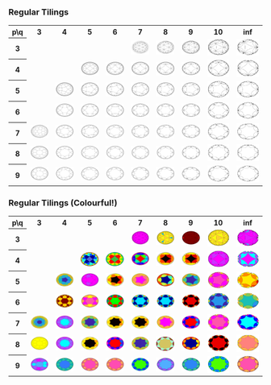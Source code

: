 <h3> Regular Tilings</h3>
<table>
<tr>
	<th>p\q</th>
	<th>3</th>
	<th>4</th>
	<th>5</th>
	<th>6</th>
	<th>7</th>
	<th>8</th>
	<th>9</th>
	<th>10</th>
	<th>inf</th>
</tr>
<tr>
	<th>3</th>
	<td></td>
	<td></td>
	<td></td>
	<td></td>
	<td><img src="\images\hyperbolic\3_7.png"></td>
	<td><img src="\images\hyperbolic\3_8.png"></td>
	<td><img src="\images\hyperbolic\3_9.png"></td>
	<td><img src="\images\hyperbolic\3_10.png"></td>
	<td><img src="\images\hyperbolic\3_inf.png"></td>
</tr>
<tr>
	<th>4</th>
	<td></td>
	<td></td>
	<td><img src="\images\hyperbolic\4_5.png"></td>
	<td><img src="\images\hyperbolic\4_6.png"></td>
	<td><img src="\images\hyperbolic\4_7.png"></td>
	<td><img src="\images\hyperbolic\4_8.png"></td>
	<td><img src="\images\hyperbolic\4_9.png"></td>
	<td><img src="\images\hyperbolic\4_10.png"></td>
	<td><img src="\images\hyperbolic\4_inf.png"></td>
</tr>
<tr>
	<th>5</th>
	<td></td>
	<td><img src="\images\hyperbolic\5_4.png"></td>
	<td><img src="\images\hyperbolic\5_5.png"></td>
	<td><img src="\images\hyperbolic\5_6.png"></td>
	<td><img src="\images\hyperbolic\5_7.png"></td>
	<td><img src="\images\hyperbolic\5_8.png"></td>
	<td><img src="\images\hyperbolic\5_9.png"></td>
	<td><img src="\images\hyperbolic\5_10.png"></td>
	<td><img src="\images\hyperbolic\5_inf.png"></td>
</tr>
<tr>
	<th>6</th>
	<td></td>
	<td><img src="\images\hyperbolic\6_4.png"></td>
	<td><img src="\images\hyperbolic\6_5.png"></td>
	<td><img src="\images\hyperbolic\6_6.png"></td>
	<td><img src="\images\hyperbolic\6_7.png"></td>
	<td><img src="\images\hyperbolic\6_8.png"></td>
	<td><img src="\images\hyperbolic\6_9.png"></td>
	<td><img src="\images\hyperbolic\6_10.png"></td>
	<td><img src="\images\hyperbolic\6_inf.png"></td>
</tr>
<tr>
	<th>7</th>
	<td><img src="\images\hyperbolic\7_3.png"></td>
	<td><img src="\images\hyperbolic\7_4.png"></td>
	<td><img src="\images\hyperbolic\7_5.png"></td>
	<td><img src="\images\hyperbolic\7_6.png"></td>
	<td><img src="\images\hyperbolic\7_7.png"></td>
	<td><img src="\images\hyperbolic\7_8.png"></td>
	<td><img src="\images\hyperbolic\7_9.png"></td>
	<td><img src="\images\hyperbolic\7_10.png"></td>
	<td><img src="\images\hyperbolic\7_inf.png"></td>
</tr>
<tr>
	<th>8</th>
	<td><img src="\images\hyperbolic\8_3.png"></td>
	<td><img src="\images\hyperbolic\8_4.png"></td>
	<td><img src="\images\hyperbolic\8_5.png"></td>
	<td><img src="\images\hyperbolic\8_6.png"></td>
	<td><img src="\images\hyperbolic\8_7.png"></td>
	<td><img src="\images\hyperbolic\8_8.png"></td>
	<td><img src="\images\hyperbolic\8_9.png"></td>
	<td><img src="\images\hyperbolic\8_10.png"></td>
	<td><img src="\images\hyperbolic\8_inf.png"></td>
</tr>
<tr>
	<th>9</th>
	<td><img src="\images\hyperbolic\9_3.png"></td>
	<td><img src="\images\hyperbolic\9_4.png"></td>
	<td><img src="\images\hyperbolic\9_5.png"></td>
	<td><img src="\images\hyperbolic\9_6.png"></td>
	<td><img src="\images\hyperbolic\9_7.png"></td>
	<td><img src="\images\hyperbolic\9_8.png"></td>
	<td><img src="\images\hyperbolic\9_9.png"></td>
	<td><img src="\images\hyperbolic\9_10.png"></td>
	<td><img src="\images\hyperbolic\9_inf.png"></td>
</tr>
</table>

<h3> Regular Tilings (Colourful!)</h3>
<table>
<tr>
	<th>p\q</th>
	<th>3</th>
	<th>4</th>
	<th>5</th>
	<th>6</th>
	<th>7</th>
	<th>8</th>
	<th>9</th>
	<th>10</th>
	<th>inf</th>
</tr>
<tr>
	<th>3</th>
	<td></td>
	<td></td>
	<td></td>
	<td></td>
	<td><img src="\images\hyperbolic\colourful\3_7.png"></td>
	<td><img src="\images\hyperbolic\colourful\3_8.png"></td>
	<td><img src="\images\hyperbolic\colourful\3_9.png"></td>
	<td><img src="\images\hyperbolic\colourful\3_10.png"></td>
	<td><img src="\images\hyperbolic\colourful\3_inf.png"></td>
</tr>
<tr>
	<th>4</th>
	<td></td>
	<td></td>
	<td><img src="\images\hyperbolic\colourful\4_5.png"></td>
	<td><img src="\images\hyperbolic\colourful\4_6.png"></td>
	<td><img src="\images\hyperbolic\colourful\4_7.png"></td>
	<td><img src="\images\hyperbolic\colourful\4_8.png"></td>
	<td><img src="\images\hyperbolic\colourful\4_9.png"></td>
	<td><img src="\images\hyperbolic\colourful\4_10.png"></td>
	<td><img src="\images\hyperbolic\colourful\4_inf.png"></td>
</tr>
<tr>
	<th>5</th>
	<td></td>
	<td><img src="\images\hyperbolic\colourful\5_4.png"></td>
	<td><img src="\images\hyperbolic\colourful\5_5.png"></td>
	<td><img src="\images\hyperbolic\colourful\5_6.png"></td>
	<td><img src="\images\hyperbolic\colourful\5_7.png"></td>
	<td><img src="\images\hyperbolic\colourful\5_8.png"></td>
	<td><img src="\images\hyperbolic\colourful\5_9.png"></td>
	<td><img src="\images\hyperbolic\colourful\5_10.png"></td>
	<td><img src="\images\hyperbolic\colourful\5_inf.png"></td>
</tr>
<tr>
	<th>6</th>
	<td></td>
	<td><img src="\images\hyperbolic\colourful\6_4.png"></td>
	<td><img src="\images\hyperbolic\colourful\6_5.png"></td>
	<td><img src="\images\hyperbolic\colourful\6_6.png"></td>
	<td><img src="\images\hyperbolic\colourful\6_7.png"></td>
	<td><img src="\images\hyperbolic\colourful\6_8.png"></td>
	<td><img src="\images\hyperbolic\colourful\6_9.png"></td>
	<td><img src="\images\hyperbolic\colourful\6_10.png"></td>
	<td><img src="\images\hyperbolic\colourful\6_inf.png"></td>
</tr>
<tr>
	<th>7</th>
	<td><img src="\images\hyperbolic\colourful\7_3.png"></td>
	<td><img src="\images\hyperbolic\colourful\7_4.png"></td>
	<td><img src="\images\hyperbolic\colourful\7_5.png"></td>
	<td><img src="\images\hyperbolic\colourful\7_6.png"></td>
	<td><img src="\images\hyperbolic\colourful\7_7.png"></td>
	<td><img src="\images\hyperbolic\colourful\7_8.png"></td>
	<td><img src="\images\hyperbolic\colourful\7_9.png"></td>
	<td><img src="\images\hyperbolic\colourful\7_10.png"></td>
	<td><img src="\images\hyperbolic\colourful\7_inf.png"></td>
</tr>
<tr>
	<th>8</th>
	<td><img src="\images\hyperbolic\colourful\8_3.png"></td>
	<td><img src="\images\hyperbolic\colourful\8_4.png"></td>
	<td><img src="\images\hyperbolic\colourful\8_5.png"></td>
	<td><img src="\images\hyperbolic\colourful\8_6.png"></td>
	<td><img src="\images\hyperbolic\colourful\8_7.png"></td>
	<td><img src="\images\hyperbolic\colourful\8_8.png"></td>
	<td><img src="\images\hyperbolic\colourful\8_9.png"></td>
	<td><img src="\images\hyperbolic\colourful\8_10.png"></td>
	<td><img src="\images\hyperbolic\colourful\8_inf.png"></td>
</tr>
<tr>
	<th>9</th>
	<td><img src="\images\hyperbolic\colourful\9_3.png"></td>
	<td><img src="\images\hyperbolic\colourful\9_4.png"></td>
	<td><img src="\images\hyperbolic\colourful\9_5.png"></td>
	<td><img src="\images\hyperbolic\colourful\9_6.png"></td>
	<td><img src="\images\hyperbolic\colourful\9_7.png"></td>
	<td><img src="\images\hyperbolic\colourful\9_8.png"></td>
	<td><img src="\images\hyperbolic\colourful\9_9.png"></td>
	<td><img src="\images\hyperbolic\colourful\9_10.png"></td>
	<td><img src="\images\hyperbolic\colourful\9_inf.png"></td>
</tr>
</table>